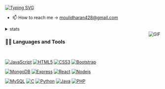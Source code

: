 
[![Typing SVG](https://readme-typing-svg.herokuapp.com?font=Architects+Daughter&color=7AF79A&size=30&lines=Hey,+It's+Mouli...;I'm+a+learning+developer;I'm+a+professional+cricket+player+;Intrested+in+forex)](https://git.io/typing-svg)

- 📫 How to reach me -> moulidharan428@gmail.com
<details>
  <summary>stats</summary>
  <p align = "center">
    <img src = "https://github-readme-stats.vercel.app/api?username=MOULIDHARAN428&show_icons=true&theme=bear" width = 400>
    <img src = "https://github-readme-streak-stats.herokuapp.com?user=MOULIDHARAN428&theme=dark&hide_border=true" width = 400>
  </p>
  
 </details>

<img align="right" alt="GIF" src="https://media.giphy.com/media/836HiJc7pgzy8iNXCn/giphy.gif" />
  
### 👨‍💻 Languages and Tools

<br />

[![JavaScript](https://img.shields.io/badge/-JavaScript-black?style=flat&logo=javascript&link=https://github.com/MOULIDHARAN428)](https://github.com/MOULIDHARAN428) 
[![HTML5](https://img.shields.io/badge/-HTML5-E34F26?style=flat&logo=html5&logoColor=white&link=https://github.com/MOULIDHARAN428)](https://github.com/MOULIDHARAN428) 
[![CSS3](https://img.shields.io/badge/-CSS3-1572B6?style=flat&logo=css3&link=https://github.com/MOULIDHARAN428)](https://github.com/MOULIDHARAN428)
[![Bootstrap](https://img.shields.io/badge/-Bootstrap-563D7C?style=flat&logo=bootstrap&link=https://github.com/MOULIDHARAN428)](https://github.com/MOULIDHARAN428)

[![MongoDB](https://img.shields.io/badge/-MongoDB-FCA121?style=flat&logo=mongodb&link=https://github.com/MOULIDHARAN428)](https://gitlab.com/MOULIDHARAN428) 
[![Express](https://img.shields.io/badge/-Express-red?style=flat&logo=express&link=https://github.com/MOULIDHARAN428)](https://gitlab.com/MOULIDHARAN428)
[![React](https://img.shields.io/badge/-React-black?style=flat&logo=react&link=https://github.com/MOULIDHARAN428)](https://github.com/MOULIDHARAN428)
[![Nodejs](https://img.shields.io/badge/-Nodejs-green?style=flat&logo=Node.js&link=https://github.com/MOULIDHARAN428)](https://github.com/MOULIDHARAN428)

[![MySQL](https://img.shields.io/badge/-MySQL-black?style=flat&logo=mysql&link=https://github.com/MOULIDHARAN428)](https://github.com/MOULIDHARAN428)
[![C](https://img.shields.io/badge/-C-yellow?style=flat&logo=C&link=https://github.com/MOULIDHARAN428)](https://github.com/MOULIDHARAN428) 
[![Python](https://img.shields.io/badge/python-orange?style=flat&logo=python&link=https://github.com/MOULIDHARAN428)](https://github.com/MOULIDHARAN428) 
[![Java](https://img.shields.io/badge/-java-blue?style=flat&logo=java&link=https://github.com/MOULIDHARAN428)](https://github.com/MOULIDHARAN428) 
[![PHP](https://img.shields.io/badge/-php-yellow?style=flat&logo=php&link=https://github.com/MOULIDHARAN428)](https://gitlab.com/MOULIDHARAN428)


